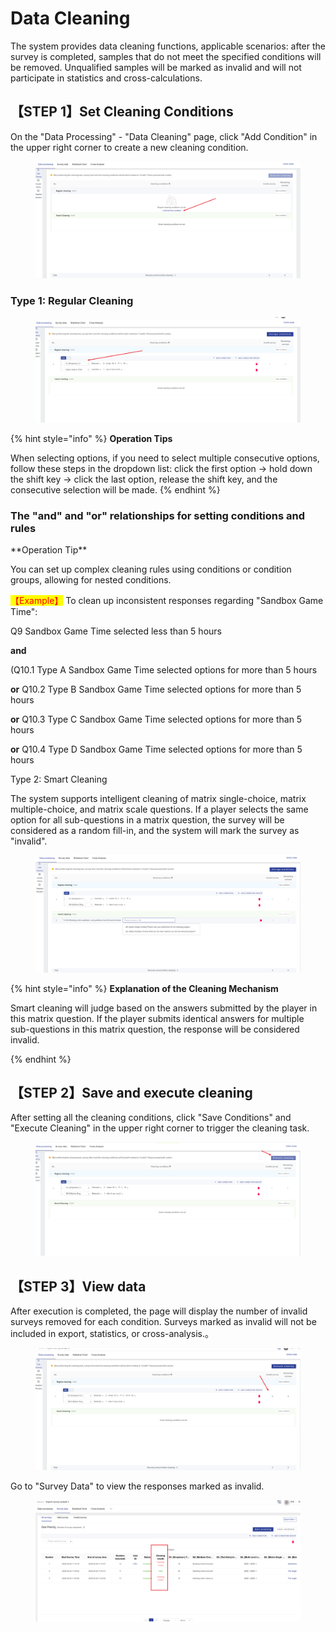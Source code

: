 # Data Cleaning

The system provides data cleaning functions, applicable scenarios: after the survey is completed, samples that do not meet the specified conditions will be removed. Unqualified samples will be marked as invalid and will not participate in statistics and cross-calculations.

## 【STEP 1】Set Cleaning Conditions

On the "Data Processing" - "Data Cleaning" page, click "Add Condition" in the upper right corner to create a new cleaning condition.

<figure><img src="../../../.gitbook/assets/image (11) (1) (1).png" alt=""><figcaption></figcaption></figure>

### Type 1: Regular Cleaning

<figure><img src="../../../.gitbook/assets/image (12) (1) (1).png" alt=""><figcaption></figcaption></figure>

{% hint style="info" %}
**Operation Tips**

When selecting options, if you need to select multiple consecutive options, follow these steps in the dropdown list: click the first option -> hold down the shift key -> click the last option, release the shift key, and the consecutive selection will be made.
{% endhint %}

### The "and" and "or" relationships for setting conditions and rules

\*\*Operation Tip\*\*

You can set up complex cleaning rules using conditions or condition groups, allowing for nested conditions.

<mark style="color:red;">【Example】</mark> To clean up inconsistent responses regarding "Sandbox Game Time":

Q9 Sandbox Game Time selected less than 5 hours

**and**

(Q10.1 Type A Sandbox Game Time selected options for more than 5 hours

**or** Q10.2 Type B Sandbox Game Time selected options for more than 5 hours

**or** Q10.3 Type C Sandbox Game Time selected options for more than 5 hours

**or** Q10.4 Type D Sandbox Game Time selected options for more than 5 hours

Type 2: Smart Cleaning

The system supports intelligent cleaning of matrix single-choice, matrix multiple-choice, and matrix scale questions. If a player selects the same option for all sub-questions in a matrix question, the survey will be considered as a random fill-in, and the system will mark the survey as "invalid".

<figure><img src="../../../.gitbook/assets/image (13) (1) (1).png" alt=""><figcaption></figcaption></figure>

{% hint style="info" %}
**Explanation of the Cleaning Mechanism**

Smart cleaning will judge based on the answers submitted by the player in this matrix question. If the player submits identical answers for multiple sub-questions in this matrix question, the response will be considered invalid.&#x20;


{% endhint %}

## 【STEP 2】Save and execute cleaning

After setting all the cleaning conditions, click "Save Conditions" and "Execute Cleaning" in the upper right corner to trigger the cleaning task.

<figure><img src="../../../.gitbook/assets/image (14) (1).png" alt=""><figcaption></figcaption></figure>

## 【STEP 3】View data

After execution is completed, the page will display the number of invalid surveys removed for each condition. Surveys marked as invalid will not be included in export, statistics, or cross-analysis.。

<figure><img src="../../../.gitbook/assets/image (15) (1).png" alt=""><figcaption></figcaption></figure>

Go to "Survey Data" to view the responses marked as invalid.

<figure><img src="../../../.gitbook/assets/image (16) (1).png" alt=""><figcaption></figcaption></figure>
